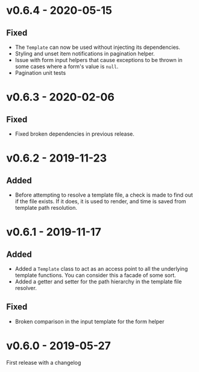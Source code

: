 v0.6.4 - 2020-05-15
===================
Fixed
-----
 - The `Template` can now be used without injecting its dependencies.
 - Styling and unset item notifications in pagination helper.
 - Issue with form input helpers that cause exceptions to be thrown in some cases where a form's value is `null`.
 - Pagination unit tests

v0.6.3 - 2020-02-06
===================
Fixed
-----
 - Fixed broken dependencies in previous release.

v0.6.2 - 2019-11-23
===================
Added
-----
 - Before attempting to resolve a template file, a check is made to find out if the file exists. If it does, it is used to render, and time is saved from template path resolution.

v0.6.1 - 2019-11-17
===================
Added
-----
 - Added a `Template` class to act as an access point to all the underlying template functions. You can consider this a facade of some sort.
 - Added a getter and setter for the path hierarchy in the template file resolver.

Fixed
-----
 - Broken comparison in the input template for the form helper 

v0.6.0 - 2019-05-27
===================
First release with a changelog
